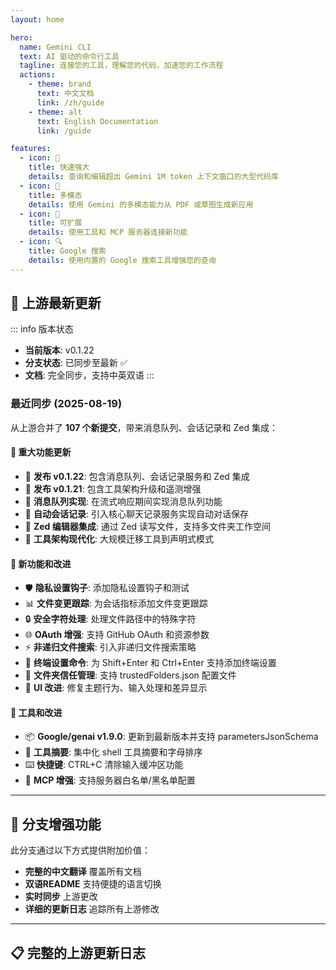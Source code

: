 ```yaml
---
layout: home

hero:
  name: Gemini CLI
  text: AI 驱动的命令行工具
  tagline: 连接您的工具，理解您的代码，加速您的工作流程
  actions:
    - theme: brand
      text: 中文文档
      link: /zh/guide
    - theme: alt
      text: English Documentation
      link: /guide

features:
  - icon: 🚀
    title: 快速强大
    details: 查询和编辑超出 Gemini 1M token 上下文窗口的大型代码库
  - icon: 🎨
    title: 多模态
    details: 使用 Gemini 的多模态能力从 PDF 或草图生成新应用
  - icon: 🔧
    title: 可扩展
    details: 使用工具和 MCP 服务器连接新功能
  - icon: 🔍
    title: Google 搜索
    details: 使用内置的 Google 搜索工具增强您的查询
---
```


## 🔄 上游最新更新

::: info 版本状态
- **当前版本**: v0.1.22
- **分支状态**: 已同步至最新 ✅
- **文档**: 完全同步，支持中英双语
:::

### 最近同步 (2025-08-19)

从上游合并了 **107 个新提交**，带来消息队列、会话记录和 Zed 集成：

#### 🚀 重大功能更新
- 🎉 **发布 v0.1.22**: 包含消息队列、会话记录服务和 Zed 集成
- 🎉 **发布 v0.1.21**: 包含工具架构升级和遥测增强
- 📝 **消息队列实现**: 在流式响应期间实现消息队列功能
- 💾 **自动会话记录**: 引入核心聊天记录服务实现自动对话保存
- 🏢 **Zed 编辑器集成**: 通过 Zed 读写文件，支持多文件夹工作空间
- 🔧 **工具架构现代化**: 大规模迁移工具到声明式模式

#### 🔧 新功能和改进
- 🛡️ **隐私设置钩子**: 添加隐私设置钩子和测试
- 📊 **文件变更跟踪**: 为会话指标添加文件变更跟踪
- 🔒 **安全字符处理**: 处理文件路径中的特殊字符
- 🌐 **OAuth 增强**: 支持 GitHub OAuth 和资源参数
- ⚡ **非递归文件搜索**: 引入非递归文件搜索策略
- 🔧 **终端设置命令**: 为 Shift+Enter 和 Ctrl+Enter 支持添加终端设置
- 📱 **文件夹信任管理**: 支持 trustedFolders.json 配置文件
- 🎨 **UI 改进**: 修复主题行为、输入处理和差异显示

#### 🔧 工具和改进
- 📦 **Google/genai v1.9.0**: 更新到最新版本并支持 parametersJsonSchema
- 🎯 **工具摘要**: 集中化 shell 工具摘要和字母排序
- ⌨️ **快捷键**: CTRL+C 清除输入缓冲区功能
- 🔧 **MCP 增强**: 支持服务器白名单/黑名单配置

---

## 🌟 分支增强功能

此分支通过以下方式提供附加价值：

- **完整的中文翻译** 覆盖所有文档
- **双语README** 支持便捷的语言切换
- **实时同步** 上游更改
- **详细的更新日志** 追踪所有上游修改

---

## 📋 完整的上游更新日志

<!--@include: ./changelog-content.md-->


